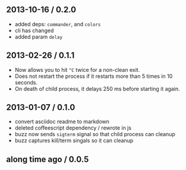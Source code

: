 2013-10-16 / 0.2.0
------------------
* added deps: `commander`, and `colors`
* cli has changed
* added param `delay`

2013-02-26 / 0.1.1
------------------
* Now allows you to hit `^C` twice for a non-clean exit.
* Does not restart the process if it restarts more than 5 times in 10 seconds.
* On death of child process, it delays 250 ms before starting it again.


2013-01-07 / 0.1.0
-------------------
* convert asciidoc readme to markdown
* deleted coffeescript dependency / rewrote in js
* buzz now sends `sigterm` signal so that child process can cleanup
* buzz captures kill/term singals so it can cleanup


along time ago / 0.0.5
-----------------------
